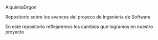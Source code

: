 AlquimiaDrgon

Repositorio sobre los avances del proyeco de Ingenieria de Software

En este repositorio reflejaremos los cambios que logramos en nuestro proyecto
